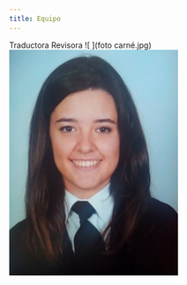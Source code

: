 ```yaml
---
title: Equipo
---
```


 Traductora                                             Revisora
 ![ ](foto carné.jpg)                                   ![ ](virginia.jpg) 
 


<style>
 .content .container img {
    width: 5em;
    float: left;
    margin-right: 1em;
 }
</style>
